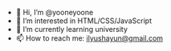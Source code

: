 - 👋 Hi, I’m @yooneyoone
- 👀 I’m interested in HTML/CSS/JavaScript
- 🌱 I’m currently learning university
- 📫 How to reach me: ilyushayun@gmail.com

<!---
yooneyoone/yooneyoone is a ✨ special ✨ repository because its `README.md` (this file) appears on your GitHub profile.
You can click the Preview link to take a look at your changes.
--->
